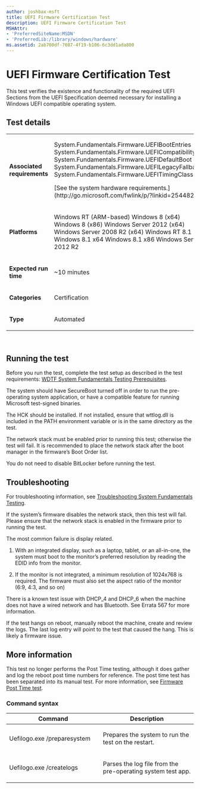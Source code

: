 ```yaml
---
author: joshbax-msft
title: UEFI Firmware Certification Test
description: UEFI Firmware Certification Test
MSHAttr:
- 'PreferredSiteName:MSDN'
- 'PreferredLib:/library/windows/hardware'
ms.assetid: 2ab700df-7087-4f19-b106-6c3dd1ada800
---
```


# UEFI Firmware Certification Test


This test verifies the existence and functionality of the required UEFI Sections from the UEFI Specification deemed necessary for installing a Windows UEFI compatible operating system.

## Test details


<table>
<colgroup>
<col width="50%" />
<col width="50%" />
</colgroup>
<tbody>
<tr class="odd">
<td><p><strong>Associated requirements</strong></p></td>
<td><p>System.Fundamentals.Firmware.UEFIBootEntries System.Fundamentals.Firmware.UEFICompatibility System.Fundamentals.Firmware.UEFIDefaultBoot System.Fundamentals.Firmware.UEFILegacyFallback System.Fundamentals.Firmware.UEFITimingClass</p>
<p>[See the system hardware requirements.](http://go.microsoft.com/fwlink/p/?linkid=254482)</p></td>
</tr>
<tr class="even">
<td><p><strong>Platforms</strong></p></td>
<td><p>Windows RT (ARM-based) Windows 8 (x64) Windows 8 (x86) Windows Server 2012 (x64) Windows Server 2008 R2 (x64) Windows RT 8.1 Windows 8.1 x64 Windows 8.1 x86 Windows Server 2012 R2</p></td>
</tr>
<tr class="odd">
<td><p><strong>Expected run time</strong></p></td>
<td><p>~10 minutes</p></td>
</tr>
<tr class="even">
<td><p><strong>Categories</strong></p></td>
<td><p>Certification</p></td>
</tr>
<tr class="odd">
<td><p><strong>Type</strong></p></td>
<td><p>Automated</p></td>
</tr>
</tbody>
</table>

 

## Running the test


Before you run the test, complete the test setup as described in the test requirements: [WDTF System Fundamentals Testing Prerequisites](wdtf-system-fundamentals-testing-prerequisites.md).

The system should have SecureBoot turned off in order to run the pre-operating system application, or have a compatible feature for running Microsoft test-signed binaries.

The HCK should be installed. If not installed, ensure that wttlog.dll is included in the PATH environment variable or is in the same directory as the test.

The network stack must be enabled prior to running this test; otherwise the test will fail. It is recommended to place the network stack after the boot manager in the firmware’s Boot Order list.

You do not need to disable BitLocker before running the test.

## Troubleshooting


For troubleshooting information, see [Troubleshooting System Fundamentals Testing](troubleshooting-system-fundamentals-testing.md).

If the system’s firmware disables the network stack, then this test will fail. Please ensure that the network stack is enabled in the firmware prior to running the test.

The most common failure is display related.

1.  With an integrated display, such as a laptop, tablet, or an all-in-one, the system must boot to the monitor’s preferred resolution by reading the EDID info from the monitor.

2.  If the monitor is not integrated, a minimum resolution of 1024x768 is required. The firmware must also set the aspect ratio of the monitor (6:9, 4:3, and so on)

There is a known test issue with DHCP\_4 and DHCP\_6 when the machine does not have a wired network and has Bluetooth. See Errata 567 for more information.

If the test hangs on reboot, manually reboot the machine, create and review the logs. The last log entry will point to the test that caused the hang. This is likely a firmware issue.

## More information


This test no longer performs the Post Time testing, although it does gather and log the reboot post time numbers for reference. The post time test has been separated into its manual test. For more information, see [Firmware Post Time test](firmware-post-time-test-8a9a5c8e-8c7e-4fca-b596-a8b09f377c7e.md).

### Command syntax

<table>
<colgroup>
<col width="50%" />
<col width="50%" />
</colgroup>
<thead>
<tr class="header">
<th>Command</th>
<th>Description</th>
</tr>
</thead>
<tbody>
<tr class="odd">
<td><p>Uefilogo.exe /preparesystem</p></td>
<td><p>Prepares the system to run the test on the restart.</p></td>
</tr>
<tr class="even">
<td><p>Uefilogo.exe /createlogs</p></td>
<td><p>Parses the log file from the pre-operating system test app.</p></td>
</tr>
</tbody>
</table>

 

 

 






